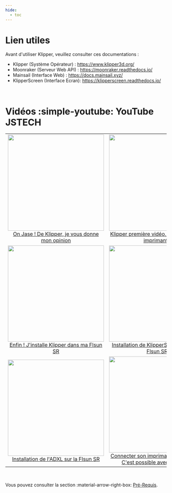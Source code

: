 ```yaml
---
hide:
  - toc
---
```


# Lien utiles

Avant d'utiliser Klipper, veuillez consulter ces documentations :

- Klipper (Système Opérateur) : <a href="https://www.klipper3d.org/" target="_blank">https://www.klipper3d.org/</a>
- Moonraker (Serveur Web API) : <a href="https://moonraker.readthedocs.io/" target="_blank">https://moonraker.readthedocs.io/</a>
- Mainsail (Interface Web) : <a href="https://docs.mainsail.xyz/" target="_blank">https://docs.mainsail.xyz/</a>
- KlipperScreen (Interface Ecran): <a href="https://klipperscreen.readthedocs.io/" target="_blank">https://klipperscreen.readthedocs.io/</a>

<br />

# Vidéos :simple-youtube: YouTube JSTECH

<table border="0">
  <tr align="center">
    <td align="center"><img src="https://user-images.githubusercontent.com/12702322/221385713-e718cff3-5d35-457e-844c-250e3987fa53.jpg" width="300"><br /><a href="https://www.youtube.com/watch?v=MDrla0SI0yc&t=5s" target="_blank">On Jase ! De Klipper, je vous donne mon opinion</a></td>
    <td align="center"><img src="https://user-images.githubusercontent.com/12702322/221385791-1a33cc8d-d69e-4b5a-bf74-aa84d8e560c6.jpg" width="300"><br /><a href="https://www.youtube.com/watch?v=qM-jBRMGjTc" target="_blank">Klipper première vidéo, je prépare mon imprimante</a></td>
  </tr>
  <tr align="center">
    <td align="center"><img src="https://user-images.githubusercontent.com/12702322/221385835-fb24ba6f-5ef5-4aa7-bf20-39326030bd23.jpg" width="300"><br /><a href="https://www.youtube.com/watch?v=8YD-KOxrrXk" target="_blank">Enfin ! J'installe Klipper dans ma Flsun SR</a></td>
    <td align="center"><img src="https://user-images.githubusercontent.com/12702322/221385864-416bb49c-b85b-4cef-bf39-8b784012c6d0.jpg" width="300"><br /><a href="https://www.youtube.com/watch?v=gb-oAeDfrio" target="_blank">Installation de KlipperScreen pour ma Flsun SR</a></td>
  </tr>
  <tr align="center">
    <td align="center"><img src="https://user-images.githubusercontent.com/12702322/221385888-0b3d7ade-7598-4b3f-8642-6bf82e9ba02d.jpg" width="300"><br /><a href="https://www.youtube.com/watch?v=YHQU4l75Mbs" target="_blank">Installation de l'ADXL sur la Flsun SR</a></td>
    <td align="center"><img src="https://user-images.githubusercontent.com/12702322/227813318-d80c0407-db25-4d93-9ab1-786ac225d144.jpg" width="300"><br /><a href="https://www.youtube.com/watch?v=8KywJ60J74o" target="_blank">Connecter son imprimante à distance ! C'est possible avec Tailscale.</a></td>
  </tr>
</table>

<br />

Vous pouvez consulter la section :material-arrow-right-box: [Pré-Requis](installation/pre-requis.md).
